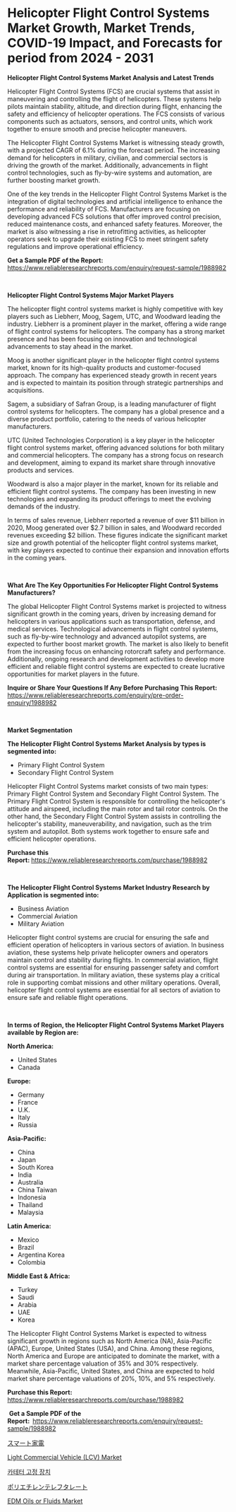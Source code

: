 <p><h1>Helicopter Flight Control Systems Market Growth, Market Trends, COVID-19 Impact, and Forecasts for period from 2024 - 2031</h1></p><p><strong>Helicopter Flight Control Systems Market Analysis and Latest Trends</strong></p>
<p><p>Helicopter Flight Control Systems (FCS) are crucial systems that assist in maneuvering and controlling the flight of helicopters. These systems help pilots maintain stability, altitude, and direction during flight, enhancing the safety and efficiency of helicopter operations. The FCS consists of various components such as actuators, sensors, and control units, which work together to ensure smooth and precise helicopter maneuvers.</p><p>The Helicopter Flight Control Systems Market is witnessing steady growth, with a projected CAGR of 6.1% during the forecast period. The increasing demand for helicopters in military, civilian, and commercial sectors is driving the growth of the market. Additionally, advancements in flight control technologies, such as fly-by-wire systems and automation, are further boosting market growth.</p><p>One of the key trends in the Helicopter Flight Control Systems Market is the integration of digital technologies and artificial intelligence to enhance the performance and reliability of FCS. Manufacturers are focusing on developing advanced FCS solutions that offer improved control precision, reduced maintenance costs, and enhanced safety features. Moreover, the market is also witnessing a rise in retrofitting activities, as helicopter operators seek to upgrade their existing FCS to meet stringent safety regulations and improve operational efficiency.</p></p>
<p><strong>Get a Sample PDF of the Report:&nbsp;</strong> <a href="https://www.reliableresearchreports.com/enquiry/request-sample/1988982">https://www.reliableresearchreports.com/enquiry/request-sample/1988982</a></p>
<p>&nbsp;</p>
<p><strong>Helicopter Flight Control Systems Major Market Players</strong></p>
<p><p>The helicopter flight control systems market is highly competitive with key players such as Liebherr, Moog, Sagem, UTC, and Woodward leading the industry. Liebherr is a prominent player in the market, offering a wide range of flight control systems for helicopters. The company has a strong market presence and has been focusing on innovation and technological advancements to stay ahead in the market.</p><p>Moog is another significant player in the helicopter flight control systems market, known for its high-quality products and customer-focused approach. The company has experienced steady growth in recent years and is expected to maintain its position through strategic partnerships and acquisitions.</p><p>Sagem, a subsidiary of Safran Group, is a leading manufacturer of flight control systems for helicopters. The company has a global presence and a diverse product portfolio, catering to the needs of various helicopter manufacturers.</p><p>UTC (United Technologies Corporation) is a key player in the helicopter flight control systems market, offering advanced solutions for both military and commercial helicopters. The company has a strong focus on research and development, aiming to expand its market share through innovative products and services.</p><p>Woodward is also a major player in the market, known for its reliable and efficient flight control systems. The company has been investing in new technologies and expanding its product offerings to meet the evolving demands of the industry.</p><p>In terms of sales revenue, Liebherr reported a revenue of over $11 billion in 2020, Moog generated over $2.7 billion in sales, and Woodward recorded revenues exceeding $2 billion. These figures indicate the significant market size and growth potential of the helicopter flight control systems market, with key players expected to continue their expansion and innovation efforts in the coming years.</p></p>
<p>&nbsp;</p>
<p><strong>What Are The Key Opportunities For Helicopter Flight Control Systems Manufacturers?</strong></p>
<p><p>The global Helicopter Flight Control Systems market is projected to witness significant growth in the coming years, driven by increasing demand for helicopters in various applications such as transportation, defense, and medical services. Technological advancements in flight control systems, such as fly-by-wire technology and advanced autopilot systems, are expected to further boost market growth. The market is also likely to benefit from the increasing focus on enhancing rotorcraft safety and performance. Additionally, ongoing research and development activities to develop more efficient and reliable flight control systems are expected to create lucrative opportunities for market players in the future.</p></p>
<p><strong>Inquire or Share Your Questions If Any Before Purchasing This Report:</strong> <a href="https://www.reliableresearchreports.com/enquiry/pre-order-enquiry/1988982">https://www.reliableresearchreports.com/enquiry/pre-order-enquiry/1988982</a></p>
<p>&nbsp;</p>
<p><strong>Market Segmentation</strong></p>
<p><strong>The Helicopter Flight Control Systems Market Analysis by types is segmented into:</strong></p>
<p><ul><li>Primary Flight Control System</li><li>Secondary Flight Control System</li></ul></p>
<p><p>Helicopter Flight Control Systems market consists of two main types: Primary Flight Control System and Secondary Flight Control System. The Primary Flight Control System is responsible for controlling the helicopter's attitude and airspeed, including the main rotor and tail rotor controls. On the other hand, the Secondary Flight Control System assists in controlling the helicopter's stability, maneuverability, and navigation, such as the trim system and autopilot. Both systems work together to ensure safe and efficient helicopter operations.</p></p>
<p><strong>Purchase this Report:&nbsp;</strong><a href="https://www.reliableresearchreports.com/purchase/1988982">https://www.reliableresearchreports.com/purchase/1988982</a></p>
<p>&nbsp;</p>
<p><strong>The Helicopter Flight Control Systems Market Industry Research by Application is segmented into:</strong></p>
<p><ul><li>Business Aviation</li><li>Commercial Aviation</li><li>Military Aviation</li></ul></p>
<p><p>Helicopter flight control systems are crucial for ensuring the safe and efficient operation of helicopters in various sectors of aviation. In business aviation, these systems help private helicopter owners and operators maintain control and stability during flights. In commercial aviation, flight control systems are essential for ensuring passenger safety and comfort during air transportation. In military aviation, these systems play a critical role in supporting combat missions and other military operations. Overall, helicopter flight control systems are essential for all sectors of aviation to ensure safe and reliable flight operations.</p></p>
<p>&nbsp;</p>
<p><strong>In terms of Region, the Helicopter Flight Control Systems Market Players available by Region are:</strong></p>
<p>
    <p> <strong> North America: </strong>
        <ul>
            <li>United States</li>
            <li>Canada</li>
        </ul>
        </p> 
    <p> <strong> Europe: </strong>
        <ul>
            <li>Germany</li>
            <li>France</li>
            <li>U.K.</li>
            <li>Italy</li>
            <li>Russia</li>
        </ul>
        </p> 
    <p> <strong> Asia-Pacific: </strong>
        <ul>
            <li>China</li>
            <li>Japan</li>
            <li>South Korea</li>
            <li>India</li>
            <li>Australia</li>
            <li>China Taiwan</li>
            <li>Indonesia</li>
            <li>Thailand</li>
            <li>Malaysia</li>
        </ul>
        </p> 
    <p> <strong> Latin America: </strong>
        <ul>
            <li>Mexico</li>
            <li>Brazil</li>
            <li>Argentina Korea</li>
            <li>Colombia</li>
        </ul>
        </p> 
    <p> <strong> Middle East & Africa: </strong>
        <ul>
            <li>Turkey</li>
            <li>Saudi</li>
            <li>Arabia</li>
            <li>UAE</li>
            <li>Korea</li>
        </ul>
    </p>
    </p>
<p><p>The Helicopter Flight Control Systems Market is expected to witness significant growth in regions such as North America (NA), Asia-Pacific (APAC), Europe, United States (USA), and China. Among these regions, North America and Europe are anticipated to dominate the market, with a market share percentage valuation of 35% and 30% respectively. Meanwhile, Asia-Pacific, United States, and China are expected to hold market share percentage valuations of 20%, 10%, and 5% respectively.</p></p>
<p><strong>Purchase this Report: </strong><a href="https://www.reliableresearchreports.com/purchase/1988982">https://www.reliableresearchreports.com/purchase/1988982</a></p>
<p>&nbsp;<strong>Get a Sample PDF of the Report:&nbsp;&nbsp;</strong><a href="https://www.reliableresearchreports.com/enquiry/request-sample/1988982">https://www.reliableresearchreports.com/enquiry/request-sample/1988982</a></p>
<p><strong></strong></p>
<p><p><a href="https://github.com/bucuel854722/Market-Research-Report-List-1/blob/main/4272910189182.md">スマート家電</a></p><p><a href="https://github.com/Airanohannonzb68e5pb53oc1/Market-Research-Report-List-1/blob/main/light-commercial-vehicle-lcv-market.md">Light Commercial Vehicle (LCV) Market</a></p><p><a href="https://github.com/khytkeqagplkzqvh/Market-Research-Report-List-1/blob/main/8989978189087.md">카테터 고정 장치</a></p><p><a href="https://github.com/xemfu2379520/Market-Research-Report-List-1/blob/main/3435645189181.md">ポリエチレンテレフタレート</a></p><p><a href="https://issuu.com/reportprime-2/docs/edm-oils-or-fluids-market-size-2030.pptx">EDM Oils or Fluids Market</a></p></p>